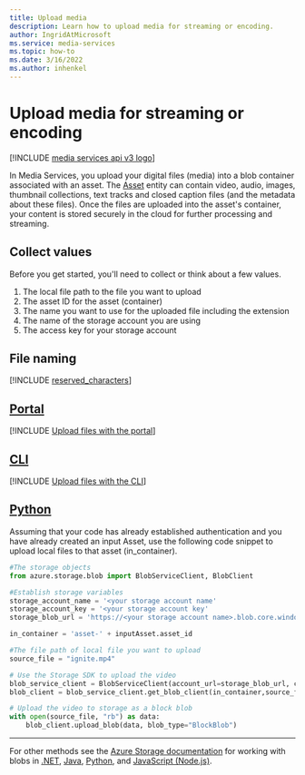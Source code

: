 ```yaml
---
title: Upload media
description: Learn how to upload media for streaming or encoding.
author: IngridAtMicrosoft
ms.service: media-services
ms.topic: how-to
ms.date: 3/16/2022
ms.author: inhenkel
---
```


# Upload media for streaming or encoding

[!INCLUDE [media services api v3 logo](./includes/v3-hr.md)]

In Media Services, you upload your digital files (media) into a blob container associated with an asset. The [Asset](/rest/api/media/operations/asset) entity can contain video, audio, images, thumbnail collections, text tracks and closed caption files (and the metadata about these files). Once the files are uploaded into the asset's container, your content is stored securely in the cloud for further processing  and streaming.

## Collect values

Before you get started, you'll need to collect or think about a few values.

1. The local file path to the file you want to upload
1. The asset ID for the asset (container)
1. The name you want to use for the uploaded file including the extension
1. The name of the storage account you are using
1. The access key for your storage account

## File naming

[!INCLUDE [reserved_characters](includes/reserved_characters.md)]

## [Portal](#tab/portal/)

[!INCLUDE [Upload files with the portal](./includes/task-upload-file-to-asset-portal.md)]

## [CLI](#tab/cli/)

[!INCLUDE [Upload files with the CLI](./includes/task-upload-file-to-asset-cli.md)]

## [Python](#tab/python)

Assuming that your code has already established authentication and you have already created an input Asset, use the following code snippet to upload local files to that asset (in_container).

```python
#The storage objects
from azure.storage.blob import BlobServiceClient, BlobClient

#Establish storage variables
storage_account_name = '<your storage account name'
storage_account_key = '<your storage account key'
storage_blob_url = 'https://<your storage account name>.blob.core.windows.net/'

in_container = 'asset-' + inputAsset.asset_id

#The file path of local file you want to upload
source_file = "ignite.mp4"

# Use the Storage SDK to upload the video
blob_service_client = BlobServiceClient(account_url=storage_blob_url, credential=storage_account_key)
blob_client = blob_service_client.get_blob_client(in_container,source_file)

# Upload the video to storage as a block blob
with open(source_file, "rb") as data:
    blob_client.upload_blob(data, blob_type="BlockBlob")
```

---
<!-- add these to the tabs when available -->
For other methods see the [Azure Storage documentation](/azure/storage/blobs/) for working with blobs in [.NET](/azure/storage/blobs/storage-quickstart-blobs-dotnet), [Java](/azure/storage/blobs/storage-quickstart-blobs-java), [Python](/azure/storage/blobs/storage-quickstart-blobs-python), and [JavaScript (Node.js)](/azure/storage/blobs/storage-quickstart-blobs-nodejs).
